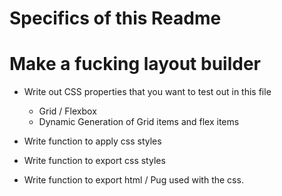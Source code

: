 # Specifics of this Readme

<!-- https://github.com/Tor020/CSS-Tool -->


  # Make a fucking layout builder
  - Write out CSS properties that you want to test out in this file
    - Grid / Flexbox
    - Dynamic Generation of Grid items and flex items

  - Write function to apply css styles
  - Write function to export css styles
  - Write function to export html / Pug used with the css.


